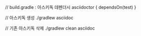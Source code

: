 
// build.gradle : 아스키독 데펜더시
asciidoctor {
    dependsOn(test)
}



// 아스키독 생성
./gradlew asciidoc

// 기존 아스키독 삭제
./gradlew clean asciidoc